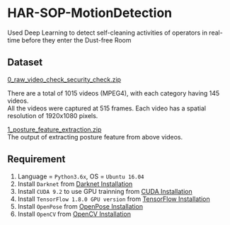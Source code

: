# HAR-SOP-MotionDetection
 Used Deep Learning to detect self-cleaning activities of operators in real-time before they enter the Dust-free Room

## Dataset

[0_raw_video_check_security_check.zip](https://drive.google.com/uc?export=download&id=1rMqTzyLOiVlXNxiOHZXGDOJk1GkkI_Am)  
  
There are a total of 1015 videos (MPEG4), with each category having 145 videos.  
All the videos were captured at 515 frames. Each video has a spatial resolution of 1920x1080 pixels.  

[1_posture_feature_extraction.zip](https://drive.google.com/uc?export=download&id=1vHI8d2Hln6iX1rl-JXq3QDcAcilt1fvX)  
The output of extracting posture feature from above videos.   

## Requirement
1. Language = `Python3.6x`, OS = `Ubuntu 16.04`
3. Install `Darknet` from [Darknet Installation](https://pjreddie.com/darknet/install/)
4. Install `CUDA 9.2` to use GPU trainning from [CUDA Installation](https://developer.nvidia.com/cuda-downloads)
5. Install `TensorFlow 1.8.0 GPU version` from [TensorFlow Installation](https://www.pytorials.com/how-to-install-tensorflow-gpu-with-cuda-9-2-for-python-on-ubuntu/?fbclid=IwAR2juxu_RnKGk5ZzDAuMc2RvgFAFs7uL8ga0meqXnlO2DmoDbaB31grm77I)
6. Install `OpenPose` from [OpenPose Installation](https://github.com/CMU-Perceptual-Computing-Lab/openpose#installation)
7. Install `OpenCV` from [OpenCV Installation](https://docs.opencv.org/4.5.2/d7/d9f/tutorial_linux_install.html)





